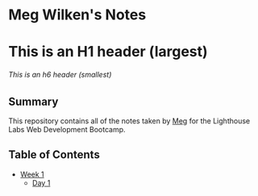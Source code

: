 # Meg Wilken's Notes

# This is an H1 header (largest)
###### This is an h6 header (smallest)

## Summary

This repository contains all of the notes taken by [Meg](git@github.com:Megwilken/lighthouse-web-notes.git) for the Lighthouse Labs Web Development Bootcamp.

## Table of Contents
* [Week 1](/Week_1/)
  * [Day 1](/Day_1/)
    
